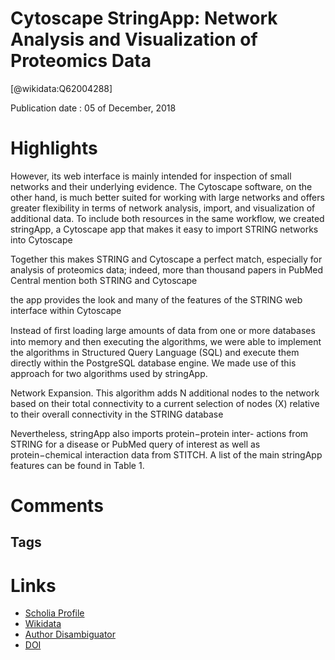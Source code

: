 
Cytoscape StringApp: Network Analysis and Visualization of Proteomics Data
==========================================================================
  
  [@wikidata:Q62004288]  
  
Publication date : 05 of December, 2018  

# Highlights

However, its web interface is mainly intended for inspection of small networks and their underlying evidence. The Cytoscape software, on the other hand, is much better suited for working with large networks and offers greater flexibility in terms of network analysis, import, and visualization of additional data. To include both resources in the same workflow, we created stringApp, a Cytoscape app that makes it easy to import STRING networks into Cytoscape

Together this makes STRING and Cytoscape a perfect
match, especially for analysis of proteomics data; indeed, more
than thousand papers in PubMed Central mention both
STRING and Cytoscape

the app provides the look and many of the features of the
STRING web interface within Cytoscape

Instead of ﬁrst loading
large amounts of data from one or more databases into
memory and then executing the algorithms, we were able to
implement the algorithms in Structured Query Language
(SQL) and execute them directly within the PostgreSQL
database engine. We made use of this approach for two
algorithms used by stringApp.

Network Expansion. This algorithm adds N additional
nodes to the network based on their total connectivity to a
current selection of nodes (X) relative to their overall
connectivity in the STRING database


Nevertheless, stringApp also imports protein−protein inter-
actions from STRING for a disease or PubMed query of
interest as well as protein−chemical interaction data from
STITCH. A list of the main stringApp features can be found in
Table 1.
# Comments

## Tags

# Links
  
 * [Scholia Profile](https://scholia.toolforge.org/work/Q62004288)  
 * [Wikidata](https://www.wikidata.org/wiki/Q62004288)  
 * [Author Disambiguator](https://author-disambiguator.toolforge.org/work_item_oauth.php?id=Q62004288&batch_id=&match=1&author_list_id=&doit=Get+author+links+for+work)  
 * [DOI](https://doi.org/10.1021/ACS.JPROTEOME.8B00702)  
